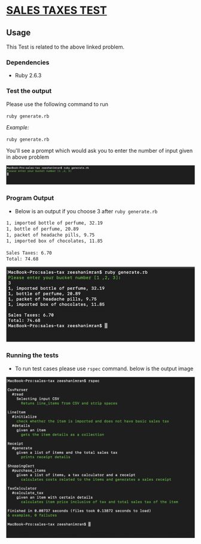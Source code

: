 # [SALES TAXES TEST](https://gist.github.com/longkt90/896730250647868778d0) 

## Usage

This Test is related to the above linked problem. 

### Dependencies
* Ruby 2.6.3

### Test the output
Please use the following command to run

`ruby generate.rb`

*Example:*

`ruby generate.rb`

You'll see a prompt which would ask you to enter the number of input given in above problem

![Composition](public/input.png)

### Program Output
* Below is an output if you choose 3 after `ruby generate.rb`

```
1, imported bottle of perfume, 32.19
1, bottle of perfume, 20.89
1, packet of headache pills, 9.75
1, imported box of chocolates, 11.85

Sales Taxes: 6.70
Total: 74.68
```

![Composition](public/output.png)


### Running the tests
* To run test cases please use `rspec` command. below is the output image

![Composition](public/testcases.png)
